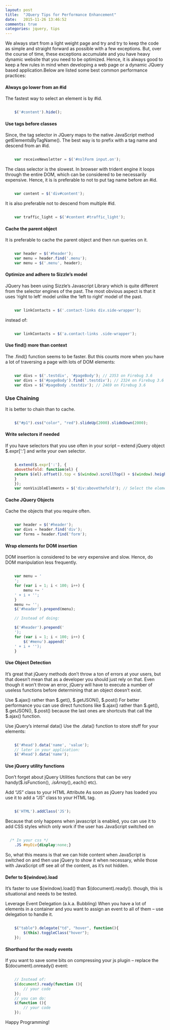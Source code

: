 ```yaml
---
layout: post
title:  "JQuery Tips for Performance Enhancement"
date:   2015-11-26 13:46:52
comments: true
categories: jquery, tips
---
```


We always start from a light weight page and try and try to keep the code as simple and straight forward as possible with a few exceptions. But, over the course of time, these exceptions accumulate and you have heavy dynamic website that you need to be optimized. Hence, it is always good to keep a few rules in mind when developing a web page or a dynamic JQuery based application.Below are listed some best common performance practices:

#### Always go lower from an #id
The fastest way to select an element is by #id.

```javascript

    $('#content').hide();

```

#### Use tags before classes

Since, the tag selector in JQuery maps to the native JavaScript method getElementsByTagName(). The best way is to prefix with a tag name and descend from an #id.

```javascript

    var receiveNewsletter = $('#nslForm input.on');

```
The class selector is the slowest. In browser with trident engine it loops through the entire DOM, which can be considered to be necessarily expensive. Hence, it is is preferable to not to put tag name before an #id.

```javascript

    var content = $('div#content');

```
It is also preferable not to descend from multiple #id.

```javascript

    var traffic_light = $('#content #traffic_light');

```

#### Cache the parent object
It is preferable to cache the parent object and then run queries on it.

```javascript

    var header = $('#header');
    var menu = header.find('.menu');
    var menu = $('.menu', header);

```

#### Optimize and adhere to Sizzle’s model
JQuery has been using Sizzle’s Javascript Library which is quite different from the selector engines of the past. The most obvious aspect is that it uses ‘right to left’ model unlike the ‘left to right’ model of the past.

```javascript

    var linkContacts = $('.contact-links div.side-wrapper');

```

instead of:

```javascript

    var linkContacts = $('a.contact-links .side-wrapper');

```

#### Use find() more than context
The .find() function seems to be faster. But this counts more when you have a lot of traversing a page with lots of DOM elements:

```javascript

    var divs = $('.testdiv', '#pageBody'); // 2353 on Firebug 3.6
    var divs = $('#pageBody').find('.testdiv'); // 2324 on Firebug 3.6 - The best time
    var divs = $('#pageBody .testdiv'); // 2469 on Firebug 3.6

```

### Use Chaining

It is better to chain than to cache.

```javascript

    $("#p1").css("color", "red").slideUp(2000).slideDown(2000);
```

#### Write selectors if needed
If you have selectors that you use often in your script – extend jQuery object $.expr[‘:’] and write your own selector.

```javascript

    $.extend($.expr[':'], {
    abovethefold: function(el) {
    return $(el).offset().top < $(window).scrollTop() + $(window).height();
    }
    });
    var nonVisibleElements = $('div:abovethefold'); // Select the elements

```

#### Cache JQuery Objects
Cache the objects that you require often.

```javascript

    var header = $('#header');
    var divs = header.find('div');
    var forms = header.find('form');

```

#### Wrap elements for DOM insertion
DOM insertion is considered to be very expensive and slow. Hence, do DOM manipulation less frequently.

```javascript

    var menu = '
    ';
    for (var i = 1; i < 100; i++) {
        menu += '
    ' + i + '';
    }
    menu += '';
    $('#header').prepend(menu);

    // Instead of doing:

    $('#header').prepend('
    ');
    for (var i = 1; i < 100; i++) {
        $('#menu').append('
    ' + i + '');
    }

```

#### Use Object Detection
It’s great that jQuery methods don’t throw a ton of errors at your users, but that doesn’t mean that as a developer you should just rely on that. Even though it won’t throw an error, jQuery will have to execute a number of useless functions before determining that an object doesn’t exist.

Use $.ajax() rather than $.get(), $.getJSON(), $.post()
For better performance you can use direct functions like $.ajax() rather than $.get(), $.getJSON(), $.post() because the last ones are shortcuts that call the $.ajax() function.

Use jQuery’s internal data()
Use the .data() function to store stuff for your elements:

```javascript

    $('#head').data('name', 'value');
    // later in your application:
    $('#head').data('name');

```

#### Use jQuery utility functions
Don’t forget about jQuery Utilities functions that can be very handy($.isFunction(), $.isArray(),$.each() etc).

Add “JS” class to your HTML Attribute
As soon as jQuery has loaded you use it to add a “JS” class to your HTML tag.

```javascript

	$('HTML').addClass('JS');

```

Because that only happens when javascript is enabled, you can use it to add CSS styles which only work if the user has JavaScript switched on

```css

  /* In your css */
    .JS #myDiv{display:none;}

```


So, what this means is that we can hide content when JavaScript is switched on and then use jQuery to show it when necessary, while those with JavaScript off see all of the content, as it’s not hidden.

#### Defer to $(window).load
It’s faster to use $(window).load() than $(document).ready(). though, this is situational and needs to be tested.

Leverage Event Delegation (a.k.a. Bubbling)
When you have a lot of elements in a container and you want to assign an event to all of them – use delegation to handle it.

```javascript

    $("table").delegate("td", "hover", function(){
        $(this).toggleClass("hover");
    });

```

#### Shorthand for the ready events
If you want to save some bits on compressing your js plugin – replace the $(document).onready() event:

```javascript

    // Instead of:
    $(document).ready(function (){
        // your code
    });
    // you can do:
    $(function (){
        // your code
    });

```

Happy Programming!